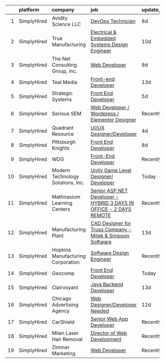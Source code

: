 

|    | platform    | company                           | job                                                                                                                                                                             | update_time   | location        |
|---:|:------------|:----------------------------------|:--------------------------------------------------------------------------------------------------------------------------------------------------------------------------------|:--------------|:----------------|
|  1 | SimplyHired | Avidity Science LLC               | [DevOps Technician](https://www.simplyhired.com/job/CFQW4WR1B1aCK2_ptm9MX33UnDe9tJu1ID5hsqm9oPfdQ2gZUWOemQ?q=design+developer)                                                  | 6d            | Waterford, WI   |
|  2 | SimplyHired | True Manufacturing                | [Electrical & Embedded Systems Design Engineer](https://www.simplyhired.com/job/1Wsjuo3gyksFl8uX0MJogUvraneyzraqWU5LY7BBgIOfAFq6haS0-w?q=design+developer)                      | 10d           | O'Fallon, MO    |
|  3 | SimplyHired | The Net Consulting Group, Inc.    | [Web Developer](https://www.simplyhired.com/job/O3nODIW8R5q6hiYq30cYlqJm4aKl9Bl1IeZRZ_3Ye5fVMUDUB0tv7w?q=design+developer)                                                      | 8d            | Remote          |
|  4 | SimplyHired | Teal Media                        | [Front-end Developer](https://www.simplyhired.com/job/eoiax8gkeytvfJAaJdqjhTtz9NYnqJzAXOBVeeN4BO-_RDtzlfNs0g?q=design+developer)                                                | 13d           | Remote          |
|  5 | SimplyHired | Strategic Systems                 | [Front End Developer](https://www.simplyhired.com/job/VT2QJvBzyy61SsrQC0pBa8u3tmDXvPS9ipB7eesdMGde0yrDcarvHA?q=design+developer)                                                | 5d            | Remote          |
|  6 | SimplyHired | Serious SEM                       | [Web Developer / Wordpress / Elementor Designer](https://www.simplyhired.com/job/aCf_9_ugq9Xy9HyGkNLILKPG6qCWF7PUYz5r9eHDEN88XxCoYc1qPA?q=design+developer)                     | Recently      | Remote          |
|  7 | SimplyHired | Quadrant Resource                 | [UI/UX Designer/Developer](https://www.simplyhired.com/job/wYLLnO3hfoEFH7Mnibblj1fqCgGXf4UWJ0-XWcZph708fbKO-viNpA?q=design+developer)                                           | 4d            | Remote          |
|  8 | SimplyHired | Pittsburgh Knights                | [Front End Developer](https://www.simplyhired.com/job/VV4RNO6OfrQrKfqBtExOU2qunIllBHqrkTyrYTIoPpbtyXX1zHJ3Yw?q=design+developer)                                                | 8d            | Pittsburgh, PA  |
|  9 | SimplyHired | WDG                               | [Front-End Developer](https://www.simplyhired.com/job/MZc8zB1JBRdfesbK5ty3X-H3_Nsx9qndWZPemaCpZiYnC0lyAUdLmA?q=design+developer)                                                | Recently      | Remote          |
| 10 | SimplyHired | Modern Technology Solutions, Inc. | [Unity Game Level Designer/ Developer](https://www.simplyhired.com/job/UwNHCzg13lUCpKwpf6N0BPO-JvzAyTDDw7HbkdgAfSSH6_fSNzvAtQ?q=design+developer)                               | Today         | Huntsville, AL  |
| 11 | SimplyHired | Mathnasium Learning Centers       | [Senior ASP.NET Developer - HYBRID 3 DAYS IN OFFICE - 2 DAYS REMOTE](https://www.simplyhired.com/job/eX2QDa2CWKIGrA6BdfDnM-qbmMCMaZtJZz7v48-22fJ8KZcPVV19AA?q=design+developer) | Recently      | Los Angeles, CA |
| 12 | SimplyHired | Manufacturing Plant               | [CAD Designer for Truss Company - Mitek & Simpson Software](https://www.simplyhired.com/job/Si0P3Lb7aY6oFpNVjs3JpE_XCDoesr7o0UUlZRqYW0U7jgGYJ4p_uA?q=design+developer)          | 13d           | Fort Pierce, FL |
| 13 | SimplyHired | Hopkins Manufacturing Corporation | [Software Design Engineer](https://www.simplyhired.com/job/qY8slYaw9wD2ocnPC4HaJoxOS535kfd1g9te5vVup0OD4IWDFxIROg?q=design+developer)                                           | Recently      | Emporia, KS     |
| 14 | SimplyHired | Geocomp                           | [Front End Developer](https://www.simplyhired.com/job/xuHV1JFg2r7vW-EfN_BgxMbwa4NqJ-ECbNrC3rOJgyvm-8X3NwPnyg?q=design+developer)                                                | Today         | Remote          |
| 15 | SimplyHired | Clairvoyant                       | [Java Backend Developer](https://www.simplyhired.com/job/im42U3AYpAB53xcdfTsPL0IIIGeeN51sTw09sLH7Zup3uQEuMEogfQ?q=design+developer)                                             | 13d           | Remote          |
| 16 | SimplyHired | Chicago Advertising Agency        | [Web Designer/Developer Needed](https://www.simplyhired.com/job/3WomrldDVp_gZau2C1LngZoA36zG91ldOR1uxfIywCG-c5eoqglKUw?q=design+developer)                                      | 12d           | Remote          |
| 17 | SimplyHired | CarShield                         | [Senior Web App Developer](https://www.simplyhired.com/job/IF2grNNLA2rH5p1UE3o08-2oRmErl5PnkWUWrqyy75VjUY7oAjgbow?q=design+developer)                                           | Recently      | O'Fallon, MO    |
| 18 | SimplyHired | Milan Laser Hair Removal          | [Director of Web Development](https://www.simplyhired.com/job/1FidFMlxYbir-yQr9KrlaBR1q5O-NXn0brFCYkSUhkVpVTna5KbgCw?q=design+developer)                                        | Recently      | Omaha, NE       |
| 19 | SimplyHired | Zimmer Marketing                  | [Web Developer](https://www.simplyhired.com/job/wfw7nGEpVNTQXcM9qU0Z3ZttkdI-E-h2pqgtPtoIGw382Hs5e7j5RQ?q=design+developer)                                                      | Recently      | Remote          |